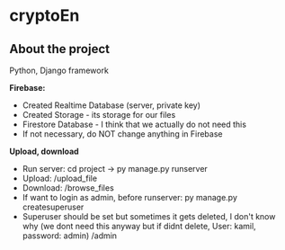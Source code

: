 # cryptoEn
## About the project

Python, Django framework
 
**Firebase:**
- Created Realtime Database (server, private key)
- Created Storage - its storage for our files
- Firestore Database - I think that we actually do not need this
- If not necessary, do NOT change anything in Firebase

**Upload, download**
- Run server: cd project -> py manage.py runserver
- Upload: /upload_file
- Download: /browse_files
- If want to login as admin, before runserver: py manage.py createsuperuser
- Superuser should be set but sometimes it gets deleted, I don't know why (we dont need this anyway but if didnt delete, User: kamil, password: admin) /admin

